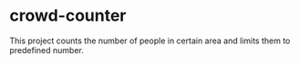# crowd-counter
This project counts the number of people in certain area and limits them to predefined number.
